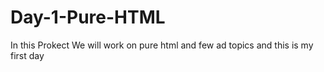 # Day-1-Pure-HTML
In this Prokect We will work on pure html and few ad topics and this is my first day 

